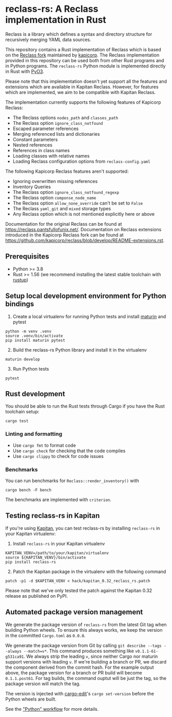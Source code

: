 # reclass-rs: A Reclass implementation in Rust

Reclass is a library which defines a syntax and directory structure for recursively merging YAML data sources.

This repository contains a Rust implementation of Reclass which is based on the [Reclass fork](https://github.com/kapicorp/reclass) maintained by [kapicorp](https://github.com/kapicorp/).
The Reclass implementation provided in this repository can be used both from other Rust programs and in Python programs.
The `reclass-rs` Python module is implemented directly in Rust with [PyO3](https://pyo3.rs/latest/).

Please note that this implementation doesn't yet support all the features and extensions which are available in Kapitan Reclass.
However, for features which are implemented, we aim to be compatible with Kapitan Reclass.

The implementation currently supports the following features of Kapicorp Reclass:

* The Reclass options `nodes_path` and `classes_path`
* The Reclass option `ignore_class_notfound`
* Escaped parameter references
* Merging referenced lists and dictionaries
* Constant parameters
* Nested references
* References in class names
* Loading classes with relative names
* Loading Reclass configuration options from `reclass-config.yaml`

The following Kapicorp Reclass features aren't supported:

* Ignoring overwritten missing references
* Inventory Queries
* The Reclass option `ignore_class_notfound_regexp`
* The Reclass option `componse_node_name`
* The Reclass option `allow_none_override` can't be set to `False`
* The Reclass `yaml_git` and `mixed` storage types
* Any Reclass option which is not mentioned explicitly here or above

Documentation for the original Reclass can be found at https://reclass.pantsfullofunix.net/.
Documentation on Reclass extensions introduced in the Kapicorp Reclass fork can be found at https://github.com/kapicorp/reclass/blob/develop/README-extensions.rst.

## Prerequisites

* Python >= 3.8
* Rust >= 1.56 (we recommend installing the latest stable toolchain with [rustup])

## Setup local development environment for Python bindings

1. Create a local virtualenv for running Python tests and install [maturin] and pytest

```
python -m venv .venv
source .venv/bin/activate
pip install maturin pytest
```

2. Build the reclass-rs Python library and install it in the virtualenv

```
maturin develop
```

3. Run Python tests

```
pytest
```

## Rust development

You should be able to run the Rust tests through Cargo if you have the Rust toolchain setup:

```
cargo test
```

### Linting and formatting

* Use `cargo fmt` to format code
* Use `cargo check` for checking that the code compiles
* Use `cargo clippy` to check for code issues

### Benchmarks

You can run benchmarks for `Reclass::render_inventory()` with

```
cargo bench -F bench
```

The benchmarks are implemented with `criterion`.

## Testing reclass-rs in Kapitan


If you're using [Kapitan], you can test reclass-rs by installing `reclass-rs` in your Kapitan virtualenv:

1. Install `reclass-rs` in your Kapitan virtualenv

```
KAPITAN_VENV=/path/to/your/kapitan/virtualenv
source ${KAPITAN_VENV}/bin/activate
pip install reclass-rs
```

2. Patch the Kapitan package in the virtualenv with the following command

```
patch -p1 -d $KAPITAN_VENV < hack/kapitan_0.32_reclass_rs.patch
```

Please note that we've only tested the patch against the Kapitan 0.32 release as published on PyPI.

## Automated package version management

We generate the package version of `reclass-rs` from the latest Git tag when building Python wheels.
To ensure this always works, we keep the version in the committed `Cargo.toml` as `0.0.0`.

We generate the package version from Git by calling `git describe --tags --always --match=v*`.
This command produces something like `v0.1.1-61-g531ca91`.
We always strip the leading `v`, since neither Cargo nor maturin support versions with leading `v`.
If we're building a branch or PR, we discard the component derived from the commit hash.
For the example output above, the package version for a branch or PR build will become `0.1.1.post61`.
For tag builds, the command ouptut will be just the tag, so the package version will match the tag.

The version is injected with [cargo-edit]'s `cargo set-version` before the Python wheels are built.

See the ["Python" workflow](./.github/workflows/python.yml) for more details.

[rustup]: https://rustup.rs/
[maturin]: https://github.com/PyO3/maturin
[Kapitan]: https://kapitan.dev
[cargo-edit]: https://github.com/killercup/cargo-edit
